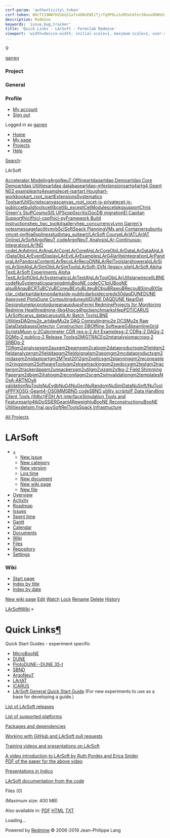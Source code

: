 ```yaml
---
csrf-param: 'authenticity\_token'
csrf-token: 6HcTI19WW7HZobqS1afs4QNnEWIiTjrTq9P6Lo1oMZoCmfe+38unx8DWVUsfSrj2aj7Klrm6+5fSH9R1h51uLg==
description: Redmine
keywords: 'issue,bug,tracker'
title: 'Quick Links - LArSoft - Fermilab Redmine'
viewport: 'width=device-width, initial-scale=1, maximum-scale=1, user-scalable=no'
...
```


⚲

[garren](/redmine/users/7)

### Project

### General

### Profile

-   [My account](/redmine/my/account)
-   [Sign out](/redmine/logout)

Logged in as [garren](/redmine/users/7)

-   [Home](/redmine/)
-   [My page](/redmine/my/page)
-   [Projects](/redmine/projects)
-   [Help](https://www.redmine.org/guide)

[](#)

[Search](/redmine/projects/larsoft/search?scope=subprojects):

LArSoft

[Accelerator
Modeling](/redmine/projects/accelerator-modeling?jump=wiki "Accelerator Modeling")[ArgoNeuT
Offline](/redmine/projects/t962offline?jump=wiki "ArgoNeuT Offline")[artdaq](/redmine/projects/artdaq?jump=wiki "artdaq")[artdaq
Demo](/redmine/projects/artdaq-demo?jump=wiki "artdaq Demo")[artdaq Core
Demo](/redmine/projects/artdaq-core-demo?jump=wiki "artdaq Core Demo")[artdaq
Utilities](/redmine/projects/artdaq-utilities?jump=wiki "artdaq Utilities")[artdaq
database](/redmine/projects/artdaq-database?jump=wiki "artdaq database")[artdaq-mfextensions](/redmine/projects/mf-extensions?jump=wiki "artdaq-mfextensions")[artg4](/redmine/projects/artg4?jump=wiki "artg4")[artg4
Geant N02
example](/redmine/projects/artg4geantn02?jump=wiki "artg4 Geant N02 example")[artg4example](/redmine/projects/artg4example?jump=wiki "artg4example")[cet-is](/redmine/projects/cet-is?jump=wiki "cet-is")[art](/redmine/projects/art?jump=wiki "art")[art
Hough](/redmine/projects/art-hough?jump=wiki "art Hough")[art-workbook](/redmine/projects/art-workbook?jump=wiki "art-workbook")[art\_root\_io](/redmine/projects/art_root_io?jump=wiki "art_root_io")[artExtensions](/redmine/projects/artextensions?jump=wiki "artExtensions")[Systematics
Tools](/redmine/projects/systematicstools?jump=wiki "Systematics Tools")[artUtilScripts](/redmine/projects/artutilscripts?jump=wiki "artUtilScripts")[canvas](/redmine/projects/canvas?jump=wiki "canvas")[canvas\_root\_io](/redmine/projects/canvas_root_io?jump=wiki "canvas_root_io")[cet-is-private](/redmine/projects/cet-is-private?jump=wiki "cet-is-private")[cet-is-public](/redmine/projects/cet-is-public?jump=wiki "cet-is-public")[cetbuildtools](/redmine/projects/cetbuildtools?jump=wiki "cetbuildtools")[cetlib](/redmine/projects/cetlib?jump=wiki "cetlib")[cetlib\_except](/redmine/projects/cetlib_except?jump=wiki "cetlib_except")[CetModules](/redmine/projects/cetmodules?jump=wiki "CetModules")[cetpkgsupport](/redmine/projects/cetpkgsupport?jump=wiki "cetpkgsupport")[Chris
Green's
Stuff](/redmine/projects/cet-chg?jump=wiki "Chris Green's Stuff")[CosmoSIS
UPS](/redmine/projects/cosmosis_ups?jump=wiki "CosmoSIS UPS")[cpp0x](/redmine/projects/cpp0x?jump=wiki "cpp0x")[critic](/redmine/projects/critic?jump=wiki "critic")[DocDB
migration](/redmine/projects/docdb-migration?jump=wiki "DocDB migration")[El
Capitan
Support](/redmine/projects/el-capitan-support?jump=wiki "El Capitan Support")[fhicl](/redmine/projects/fhicl?jump=wiki "fhicl")[fhicl-cpp](/redmine/projects/fhicl-cpp?jump=wiki "fhicl-cpp")[fhicl-py](/redmine/projects/fhicl-py?jump=wiki "fhicl-py")[Framework
Build
Instructions](/redmine/projects/build-framework?jump=wiki "Framework Build Instructions")[hep\_hpc\_toolkit](/redmine/projects/hep_hpc_toolkit?jump=wiki "hep_hpc_toolkit")[gallery](/redmine/projects/gallery?jump=wiki "gallery")[hep\_concurrency](/redmine/projects/hep_concurrency?jump=wiki "hep_concurrency")[Lynn
Garren's
notes](/redmine/projects/lynn-garren-s-notes?jump=wiki "Lynn Garren's notes")[messagefacility](/redmine/projects/messagefacility?jump=wiki "messagefacility")[mrb](/redmine/projects/mrb?jump=wiki "mrb")[SciSoft](/redmine/projects/scisoft?jump=wiki "SciSoft")[Spack
Planning](/redmine/projects/spack-planning?jump=wiki "Spack Planning")[VMs
and
Containers](/redmine/projects/vms-and-containers?jump=wiki "VMs and Containers")[ubuntu
vm](/redmine/projects/ubuntu-vm?jump=wiki "ubuntu vm")[cet-pythia6](/redmine/projects/cet-pythia6?jump=wiki "cet-pythia6")[splines](/redmine/projects/splines?jump=wiki "splines")[studio](/redmine/projects/studio?jump=wiki "studio")[tag\_suite](/redmine/projects/tag_suite?jump=wiki "tag_suite")[art/LArSoft
Course](/redmine/projects/art-larsoft-course?jump=wiki "art/LArSoft Course")[LArIAT](/redmine/projects/lardbt?jump=wiki "LArIAT")[LArIAT
Online](/redmine/projects/lariat-online?jump=wiki "LArIAT Online")[LArSoft](/redmine/projects/larsoft?jump=wiki "LArSoft")[ArgoNeuT
code](/redmine/projects/argoneutcode?jump=wiki "ArgoNeuT code")[ArgoNeuT
Analysis](/redmine/projects/t962ana?jump=wiki "ArgoNeuT Analysis")[LAr-Continuous-Integration](/redmine/projects/lar-ci?jump=wiki "LAr-Continuous-Integration")[LAr1ND
code](/redmine/projects/lar1ndcode?jump=wiki "LAr1ND code")[LArAdmin](/redmine/projects/laradmin?jump=wiki "LArAdmin")[LArAna](/redmine/projects/larana?jump=wiki "LArAna")[LArCore](/redmine/projects/larcore?jump=wiki "LArCore")[LArCoreAlg](/redmine/projects/larcorealg?jump=wiki "LArCoreAlg")[LArCoreObj](/redmine/projects/larcoreobj?jump=wiki "LArCoreObj")[LArData](/redmine/projects/lardata?jump=wiki "LArData")[LArDataAlg](/redmine/projects/lardataalg?jump=wiki "LArDataAlg")[LArDataObj](/redmine/projects/lardataobj?jump=wiki "LArDataObj")[LArEventDisplay](/redmine/projects/lareventdisplay?jump=wiki "LArEventDisplay")[LArEvt](/redmine/projects/larevt?jump=wiki "LArEvt")[LArExamples](/redmine/projects/larexamples?jump=wiki "LArExamples")[LArG4](/redmine/projects/larg4?jump=wiki "LArG4")[larliteintegration](/redmine/projects/sketch?jump=wiki "larliteintegration")[LArPandora](/redmine/projects/larpandora?jump=wiki "LArPandora")[LArPandoraContent](/redmine/projects/larpandoracontent?jump=wiki "LArPandoraContent")[LArReco](/redmine/projects/larreco?jump=wiki "LArReco")[LArRecoDNN](/redmine/projects/larrecodnn?jump=wiki "LArRecoDNN")[LArRelTools](/redmine/projects/larreltools?jump=wiki "LArRelTools")[larshoweralg](/redmine/projects/larshoweralg?jump=wiki "larshoweralg")[LArSim](/redmine/projects/larsim?jump=wiki "LArSim")[LArSimAlg](/redmine/projects/larsimalg?jump=wiki "LArSimAlg")[LArSimObj](/redmine/projects/larsimobj?jump=wiki "LArSimObj")[LArSimTools](/redmine/projects/larsimtools?jump=wiki "LArSimTools")[LArSoft-SVN
(legacy
site)](/redmine/projects/larsoftsvn?jump=wiki "LArSoft-SVN (legacy site)")[LArSoft
Alpha
Test](/redmine/projects/larsoft-alpha?jump=wiki "LArSoft Alpha Test")[LArSoft
Experiments Alpha
Test](/redmine/projects/larsoft-experiment-alpha?jump=wiki "LArSoft Experiments Alpha Test")[LArSoftObj](/redmine/projects/larsoftobj?jump=wiki "LArSoftObj")[LArSystematics](/redmine/projects/larsystematics?jump=wiki "LArSystematics")[LArTestAlg](/redmine/projects/lartestalg?jump=wiki "LArTestAlg")[LArToolObj](/redmine/projects/lartoolobj?jump=wiki "LArToolObj")[LArUtils](/redmine/projects/larutils?jump=wiki "LArUtils")[larwirecell](/redmine/projects/larwirecell?jump=wiki "larwirecell")[LBNE
code](/redmine/projects/lbnecode?jump=wiki "LBNE code")[NuSystematics](/redmine/projects/nusystematics?jump=wiki "NuSystematics")[parsegdml](/redmine/projects/parsegdml?jump=wiki "parsegdml")[uBooNE
code](/redmine/projects/uboonecode?jump=wiki "uBooNE code")[CC1pi](/redmine/projects/cc1pi?jump=wiki "CC1pi")[UBooNE
alg](/redmine/projects/uboonealg?jump=wiki "UBooNE alg")[uBAna](/redmine/projects/ubana?jump=wiki "uBAna")[uBCRT](/redmine/projects/ubcrt?jump=wiki "uBCRT")[uBCV](/redmine/projects/ubcv?jump=wiki "uBCV")[uBCore](/redmine/projects/ubcore?jump=wiki "uBCore")[uBEvt](/redmine/projects/ubevt?jump=wiki "uBEvt")[uBLite](/redmine/projects/ublite?jump=wiki "uBLite")[uBObj](/redmine/projects/ubobj?jump=wiki "uBObj")[uBRaw](/redmine/projects/ubraw?jump=wiki "uBRaw")[uBReco](/redmine/projects/ubreco?jump=wiki "uBReco")[uBSim](/redmine/projects/ubsim?jump=wiki "uBSim")[uBXSec](/redmine/projects/ubxsec?jump=wiki "uBXSec")[lar\_ci](/redmine/projects/lar_ci?jump=wiki "lar_ci")[darkart](/redmine/projects/darkart?jump=wiki "darkart")[darkmon](/redmine/projects/darkmon?jump=wiki "darkmon")[darkside-public](/redmine/projects/darkside-public?jump=wiki "darkside-public")[darksidecore](/redmine/projects/darksidecore?jump=wiki "darksidecore")[ds50daq](/redmine/projects/ds50daq?jump=wiki "ds50daq")[DUNE](/redmine/projects/dune?jump=wiki "DUNE")[DUNE
Approved
Plots](/redmine/projects/dune-approved-plots?jump=wiki "DUNE Approved Plots")[Dune
Computing](/redmine/projects/dune-computing?jump=wiki "Dune Computing")[duneutil](/redmine/projects/duneutil?jump=wiki "duneutil")[DUNE
DAQ](/redmine/projects/dune-daq?jump=wiki "DUNE DAQ")[DUNE NearDet
Design](/redmine/projects/dune-neardet-design?jump=wiki "DUNE NearDet Design")[dunetpc](/redmine/projects/dunetpc?jump=wiki "dunetpc")[protoduneana](/redmine/projects/protoduneana?jump=wiki "protoduneana")[upd](/redmine/projects/upd?jump=wiki "upd")[ups](/redmine/projects/ups?jump=wiki "ups")[Fermi
Redmine](/redmine/projects/fermi-redmine?jump=wiki "Fermi Redmine")[Projects
for Monitoring Redmine
Health](/redmine/projects/test-p1?jump=wiki "Projects for Monitoring Redmine Health")[redmine-lib](/redmine/projects/redmine-lib?jump=wiki "redmine-lib")[g4hpc](/redmine/projects/g4hpc?jump=wiki "g4hpc")[g4hpcbenchmarks](/redmine/projects/g4hpcbenchmarks?jump=wiki "g4hpcbenchmarks")[HepPDT](/redmine/projects/heppdt?jump=wiki "HepPDT")[ICARUS
LArSoft](/redmine/projects/icaruscode?jump=wiki "ICARUS LArSoft")[icarus\_data](/redmine/projects/icarus_data?jump=wiki "icarus_data")[icarusutil](/redmine/projects/icarusutil?jump=wiki "icarusutil")[LAr
Batch
Tools](/redmine/projects/larbatch?jump=wiki "LAr Batch Tools")[LBNE
Utilities](/redmine/projects/lbneutil?jump=wiki "LBNE Utilities")[DAQ](/redmine/projects/mu2edaq?jump=wiki "DAQ")[mu2e\_artdaq](/redmine/projects/mu2e_artdaq?jump=wiki "mu2e_artdaq")[Mu2e
DAQ
Computing](/redmine/projects/mu2e-daq-computing?jump=wiki "Mu2e DAQ Computing")[mu2e
DCS](/redmine/projects/mu2e-dcs?jump=wiki "mu2e DCS")[Mu2e Raw
Data](/redmine/projects/mu2e-raw-data?jump=wiki "Mu2e Raw Data")[Databases](/redmine/projects/databases?jump=wiki "Databases")[Detector
Construction
DB](/redmine/projects/mu2e_detector_construction_db?jump=wiki "Detector Construction DB")[Offline
Software](/redmine/projects/offlinesoftware?jump=wiki "Offline Software")[G4beamline](/redmine/projects/mu2eofflinesoftwareg4beamline?jump=wiki "G4beamline")[Grid
Scripts](/redmine/projects/mu2egrid?jump=wiki "Grid Scripts")[Muon
g-2](/redmine/projects/g-2?jump=wiki "Muon g-2")[Calorimeter CDR
req.](/redmine/projects/calorequirements?jump=wiki "Calorimeter CDR req.")[g-2
Art
Examples](/redmine/projects/gm2artexamples?jump=wiki "g-2 Art Examples")[g-2
CDR](/redmine/projects/gm2cdr?jump=wiki "g-2 CDR")[g-2
DAQ](/redmine/projects/gm2daq?jump=wiki "g-2 DAQ")[g-2
DQM](/redmine/projects/gm2dqm?jump=wiki "g-2 DQM")[g-2
public](/redmine/projects/gm2public?jump=wiki "g-2 public")[g-2 Release
Tools](/redmine/projects/gm2releasetools?jump=wiki "g-2 Release Tools")[g2MIGTRACE](/redmine/projects/g2migtrace?jump=wiki "g2MIGTRACE")[g2mtanalysismacros](/redmine/projects/g2mtanalysismacros?jump=wiki "g2mtanalysismacros")[g-2
SRBD](/redmine/projects/g-2-srbd?jump=wiki "g-2 SRBD")[g-2
TDR](/redmine/projects/gm2tdr?jump=wiki "g-2 TDR")[gm2analyses](/redmine/projects/gm2analyses?jump=wiki "gm2analyses")[gm2aux](/redmine/projects/gm2aux?jump=wiki "gm2aux")[gm2beams](/redmine/projects/gm2beams?jump=wiki "gm2beams")[gm2calo](/redmine/projects/gm2calo?jump=wiki "gm2calo")[gm2dataproducts](/redmine/projects/gm2dataproducts?jump=wiki "gm2dataproducts")[gm2field](/redmine/projects/gm2field?jump=wiki "gm2field")[gm2fieldanalyzer](/redmine/projects/gm2fieldanalyzer?jump=wiki "gm2fieldanalyzer")[gm2fielddaq](/redmine/projects/gm2fielddaq?jump=wiki "gm2fielddaq")[gm2fieldsignal](/redmine/projects/gm2fieldsignal?jump=wiki "gm2fieldsignal")[gm2geom](/redmine/projects/gm2geom?jump=wiki "gm2geom")[gm2mcdataproducts](/redmine/projects/gm2mcdataproducts?jump=wiki "gm2mcdataproducts")[gm2midas](/redmine/projects/gm2midas?jump=wiki "gm2midas")[gm2midastoart](/redmine/projects/gm2midastoart?jump=wiki "gm2midastoart")[gm2MTest2012](/redmine/projects/gm2mtest2012?jump=wiki "gm2MTest2012")[gm2optics](/redmine/projects/gm2optics?jump=wiki "gm2optics")[gm2planning](/redmine/projects/gm2planning?jump=wiki "gm2planning")[gm2reconeast](/redmine/projects/gm2reconeast?jump=wiki "gm2reconeast")[gm2ringsim](/redmine/projects/gm2ringsim?jump=wiki "gm2ringsim")[gm2SoftwareTools](/redmine/projects/gm2softwaretools?jump=wiki "gm2SoftwareTools")[gm2strawtracking](/redmine/projects/gm2strawtracking?jump=wiki "gm2strawtracking")[gm2swdocs](/redmine/projects/gm2swdocs?jump=wiki "gm2swdocs")[gm2test](/redmine/projects/gm2test?jump=wiki "gm2test")[gm2tracker](/redmine/projects/gm2tracker?jump=wiki "gm2tracker")[gm2trackerdaq](/redmine/projects/gm2trackerdaq?jump=wiki "gm2trackerdaq")[gm2unpackers](/redmine/projects/gm2unpackers?jump=wiki "gm2unpackers")[gm2util](/redmine/projects/gm2util?jump=wiki "gm2util")[gm2viz](/redmine/projects/gm2viz?jump=wiki "gm2viz")[gm2vtk](/redmine/projects/gm2vtk?jump=wiki "gm2vtk")[g-2
Field Shimming
Paper](/redmine/projects/gm2fsp?jump=wiki "g-2 Field Shimming Paper")[gm2db](/redmine/projects/gm2db?jump=wiki "gm2db")[gm2ilratio](/redmine/projects/gm2ilratio?jump=wiki "gm2ilratio")[gm2reconita](/redmine/projects/gm2reconita?jump=wiki "gm2reconita")[gm2sc](/redmine/projects/gm2sc?jump=wiki "gm2sc")[gm2simvalidation](/redmine/projects/gm2simvalidation?jump=wiki "gm2simvalidation")[gm2templates](/redmine/projects/gm2templates?jump=wiki "gm2templates")[NOvA-ART](/redmine/projects/novaart?jump=wiki "NOvA-ART")[NOvA
validation](/redmine/projects/nova-validation?jump=wiki "NOvA validation")[NuTools](/redmine/projects/nutools?jump=wiki "NuTools")[NuEvdb](/redmine/projects/nuevdb?jump=wiki "NuEvdb")[NuG4](/redmine/projects/nug4?jump=wiki "NuG4")[NuGen](/redmine/projects/nugen?jump=wiki "NuGen")[NuRandom](/redmine/projects/nurandom?jump=wiki "NuRandom")[NuSimData](/redmine/projects/nusimdata?jump=wiki "NuSimData")[NuSoft/NuTools](/redmine/projects/nusoftart?jump=wiki "NuSoft/NuTools")[PPFX](/redmine/projects/ppfx?jump=wiki "PPFX")[OSG-Geant4-OSGMM](/redmine/projects/osg-geant4-osgmm?jump=wiki "OSG-Geant4-OSGMM")[SBND
code](/redmine/projects/sbndcode?jump=wiki "SBND code")[SBND utility
scripts](/redmine/projects/sbndutil?jump=wiki "SBND utility scripts")[IF
Data Handling Client Tools
(ifdhc)](/redmine/projects/ifdhc?jump=wiki "IF Data Handling Client Tools (ifdhc)")[IFDH
Art
interface](/redmine/projects/ifdh-art?jump=wiki "IFDH Art interface")[Simulation
Tools and
Features](/redmine/projects/stf?jump=wiki "Simulation Tools and Features")[artg4tk](/redmine/projects/artg4tk?jump=wiki "artg4tk")[DoSSiER](/redmine/projects/dossier?jump=wiki "DoSSiER")[Geant4Reweight](/redmine/projects/geant4reweight?jump=wiki "Geant4Reweight")[uBooNE
Reconstruction](/redmine/projects/uboone-reconstruction?jump=wiki "uBooNE Reconstruction")[uBooNE
Utilities](/redmine/projects/ubutil?jump=wiki "uBooNE Utilities")[detsim.fnal.gov](/redmine/projects/detsim-fnal-gov?jump=wiki "detsim.fnal.gov")[SoftRelTools](/redmine/projects/softreltools?jump=wiki "SoftRelTools")[Spack
Infrastructure](/redmine/projects/spack-infrastructure?jump=wiki "Spack Infrastructure")

[All Projects](/redmine/projects?jump=wiki)

LArSoft
=======

-   [+](#)
    -   [New issue](/redmine/projects/larsoft/issues/new)
    -   [New category](/redmine/projects/larsoft/issue_categories/new)
    -   [New version](/redmine/projects/larsoft/versions/new)
    -   [Log time](/redmine/projects/larsoft/time_entries/new)
    -   [New document](/redmine/projects/larsoft/documents/new)
    -   [New wiki page](/redmine/projects/larsoft/wiki/new)
    -   [New file](/redmine/projects/larsoft/files/new)
-   [Overview](/redmine/projects/larsoft)
-   [Activity](/redmine/projects/larsoft/activity)
-   [Roadmap](/redmine/projects/larsoft/roadmap)
-   [Issues](/redmine/projects/larsoft/issues)
-   [Spent time](/redmine/projects/larsoft/time_entries)
-   [Gantt](/redmine/projects/larsoft/issues/gantt)
-   [Calendar](/redmine/projects/larsoft/issues/calendar)
-   [Documents](/redmine/projects/larsoft/documents)
-   [Wiki](/redmine/projects/larsoft/wiki)
-   [Files](/redmine/projects/larsoft/files)
-   [Repository](/redmine/projects/larsoft/repository)
-   [Settings](/redmine/projects/larsoft/settings)

### Wiki

-   [Start page](/redmine/projects/larsoft/wiki)
-   [Index by title](/redmine/projects/larsoft/wiki/index)
-   [Index by date](/redmine/projects/larsoft/wiki/date_index)

[New wiki page](/redmine/projects/larsoft/wiki/new)
[Edit](/redmine/projects/larsoft/wiki/Quick_Links/edit)
[Watch](/redmine/watchers/watch?object_id=17659&object_type=wiki_page)
[Lock](/redmine/projects/larsoft/wiki/Quick_Links/protect?protected=1)
[Rename](/redmine/projects/larsoft/wiki/Quick_Links/rename)
[Delete](/redmine/projects/larsoft/wiki/Quick_Links)
[History](/redmine/projects/larsoft/wiki/Quick_Links/history)

[LArSoftWiki](/redmine/projects/larsoft/wiki/LArSoftWiki) »

Quick Links[¶](#Quick-Links)
============================

Quick Start Guides - experiment specific

-   [MicroBooNE](https://cdcvs.fnal.gov/redmine/projects/uboonecode/wiki/Uboone_guide)
-   [DUNE](https://cdcvs.fnal.gov/redmine/projects/dunetpc/wiki/_Tutorial_)
-   [ProtoDUNE--DUNE
    35-t](https://cdcvs.fnal.gov/redmine/projects/35ton/wiki/Getting_Started_Examples)
-   [SBND](https://cdcvs.fnal.gov/redmine/projects/sbndcode/wiki/How_to_setup_your_directory_and_launch_your_first_job)
-   [ArgoNeuT](https://cdcvs.fnal.gov/redmine/projects/argoneutcode/wiki)
-   [LArIAT](https://cdcvs.fnal.gov/redmine/projects/lardbt/wiki/Setting_up_the_Offline_Software)
-   [ICARUS](https://cdcvs.fnal.gov/redmine/projects/icaruscode/wiki/The_ICARUS_Guide_to_using_LArSoft)
-   [LArSoft General Quick Start
    Guide](https://cdcvs.fnal.gov/redmine/projects/larsoft/wiki/_Quick-start_guide_to_using_and_developing_LArSoft_code_)
    (For new experiments to use as a base for developing a guide.)

[List of LArSoft
releases](https://cdcvs.fnal.gov/redmine/projects/larsoft/wiki/LArSoft_release_list)

[List of supported
platforms](https://cdcvs.fnal.gov/redmine/projects/larsoft/wiki/_Supported_platforms_)

[Packages and
dependencies](https://cdcvs.fnal.gov/redmine/projects/larsoft/wiki/_LArSoft_repositories_packages_and_dependencies_)

[Working with GitHub and LArSoft pull
requests](https://cdcvs.fnal.gov/redmine/projects/larsoft/wiki/Working_with_GitHub)

[Training videos and presentations on
LArSoft](http://larsoft.org/training/)

[A video introduction to LArSoft by Ruth Pordes and Erica
Snider](http://vms.fnal.gov/w1/Lectures/LarSoft/160805Pordes/index.htm)\
[PDF of the paper for the above
video](https://indico.cern.ch/event/432527/contributions/1071433/attachments/1319976/1981094/LArSoftICHEP_V05.pdf)

[Presentations in
Indico](https://indico.fnal.gov/categoryDisplay.py?categId=233)

[LArSoft documentation from the
code](http://nusoft.fnal.gov/larsoft/doxsvn/html "Doxygen")

Files (0)

(Maximum size: 400 MB)

Also available in: [PDF](/redmine/projects/larsoft/wiki/Quick_Links.pdf)
[HTML](/redmine/projects/larsoft/wiki/Quick_Links.html)
[TXT](/redmine/projects/larsoft/wiki/Quick_Links.txt)

Loading...

Powered by [Redmine](https://www.redmine.org/) © 2006-2019 Jean-Philippe
Lang
